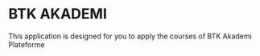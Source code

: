 

# BTK AKADEMI

This application is designed for you to apply the courses of BTK Akademi Plateforme